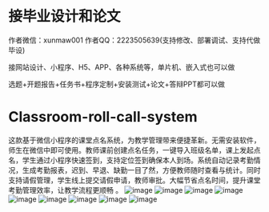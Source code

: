 # 接毕业设计和论文
作者微信：xunmaw001  作者QQ：2223505639(支持修改、部署调试、支持代做毕设)

接网站设计、小程序、H5、APP、各种系统等，单片机、嵌入式也可以做

选题+开题报告+任务书+程序定制+安装测试+论文+答辩PPT都可以做
# Classroom-roll-call-system
这款基于微信小程序的课堂点名系统，为教学管理带来便捷革新。无需安装软件，师生在微信中即可使用。教师课前创建点名任务，一键导入班级名单，课上发起点名，学生通过小程序快速签到，支持定位签到确保本人到场。系统自动记录考勤情况，生成考勤报表，迟到、早退、缺勤一目了然，方便教师随时查看与统计。同时支持请假管理，学生线上提交请假申请，教师审批。大幅节省点名时间，提升课堂考勤管理效率，让教学流程更顺畅 。 
![image](https://github.com/user-attachments/assets/3e886535-067f-4d5c-a76f-411f05ee9212)
![image](https://github.com/user-attachments/assets/f0c454e9-ef6d-4176-a53f-e8a2e0257028)
![image](https://github.com/user-attachments/assets/75b73d9f-2da8-4e42-a9e5-4d649fd95f46)
![image](https://github.com/user-attachments/assets/7e7f7843-2411-4d7b-b917-b8f9eecff2d2)
![image](https://github.com/user-attachments/assets/9dc06253-51f8-48be-9252-a14ffcee13f1)
![image](https://github.com/user-attachments/assets/c557abd4-437f-46e7-bc5f-7722396ad5ec)
![image](https://github.com/user-attachments/assets/dc90bc80-b890-4306-bf5e-0ee3a0c726f0)
![image](https://github.com/user-attachments/assets/a3468f02-2f8f-4d77-bfda-3186a96d91f4)
![image](https://github.com/user-attachments/assets/eeffb6ce-dc4b-440f-99a7-48c32221621b)
